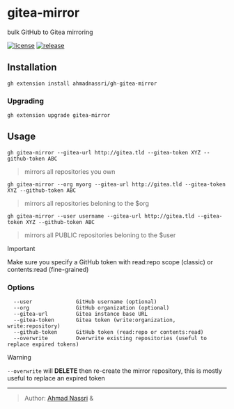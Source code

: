 # gitea-mirror

bulk GitHub to Gitea mirroring

[![license][license-img]][license-url]
[![release][release-img]][release-url]

## Installation

``` shell
gh extension install ahmadnassri/gh-gitea-mirror
```

### Upgrading

``` shell
gh extension upgrade gitea-mirror
```

## Usage

``` shell
gh gitea-mirror --gitea-url http://gitea.tld --gitea-token XYZ --github-token ABC
```

> mirrors all repositories you own

``` shell
gh gitea-mirror --org myorg --gitea-url http://gitea.tld --gitea-token XYZ --github-token ABC
```

> mirrors all repositories beloning to the \$org

``` shell
gh gitea-mirror --user username --gitea-url http://gitea.tld --gitea-token XYZ --github-token ABC
```

> mirrors all PUBLIC repositories beloning to the \$user

> [!IMPORTANT]
> Make sure you specify a GitHub token with read:repo scope (classic) or contents:read (fine-grained)

### Options

      --user              GitHub username (optional)
      --org               GitHub organization (optional)
      --gitea-url         Gitea instance base URL
      --gitea-token       Gitea token (write:organization, write:repository)
      --github-token      GitHub token (read:repo or contents:read)
      --overwrite         Overwrite existing repositories (useful to replace expired tokens)

> [!WARNING]
> `--overwrite` will **DELETE** then re-create the mirror repository, this is mostly useful to replace an expired token

---

> Author: [Ahmad Nassri](https://www.ahmadnassri.com/) &

[license-url]: LICENSE
[license-img]: https://badgen.net/github/license/ahmadnassri/gh-gitea-mirror
[release-url]: https://github.com/ahmadnassri/gh-gitea-mirror/releases
[release-img]: https://badgen.net/github/release/ahmadnassri/gh-gitea-mirror

